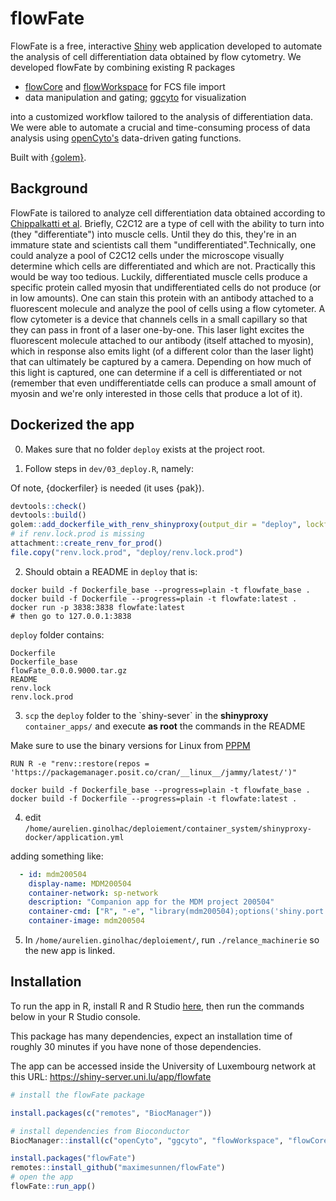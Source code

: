 # flowFate

FlowFate is a free, interactive [Shiny](https://shiny.rstudio.com/) web application developed to automate the analysis of cell differentiation data obtained by flow cytometry. 
We developed flowFate by combining existing R packages

- [flowCore](https://www.bioconductor.org/packages/devel/bioc/vignettes/flowCore/inst/doc/HowTo-flowCore.pdf) and [flowWorkspace](https://www.bioconductor.org/packages/release/bioc/html/flowWorkspace.html) for FCS file import
- data manipulation and gating; [ggcyto](https://www.bioconductor.org/packages/release/bioc/html/ggcyto.html) for visualization

into a customized workflow tailored to the analysis of differentiation data. We were able to automate a crucial and time-consuming process of data analysis using [openCyto's](https://www.bioconductor.org/packages/release/bioc/html/openCyto.html) data-driven gating functions.

Built with [{golem}](https://github.com/ThinkR-open/golem).

## Background
FlowFate is tailored to analyze cell differentiation data obtained according to [Chippalkatti et al](). Briefly, C2C12 are a type of cell with the ability to turn into (they "differentiate") into muscle cells. Until they do this, they're in an immature state and scientists call them "undifferentiated".Technically, one could analyze a pool of C2C12 cells under the microscope visually determine which cells are differentiated and which are not. Practically this would be way too tedious. Luckily, differentiated muscle cells produce a specific protein called myosin that undifferentiated cells do not produce (or in low amounts). One can stain this protein with an antibody attached to a fluorescent molecule and analyze the pool of cells using a flow cytometer. A flow cytometer is a device that channels cells in a small capillary so that they can pass in front of a laser one-by-one. This laser light excites the fluorescent molecule attached to our antibody (itself attached to myosin), which in response also emits light (of a different color than the laser light) that can ultimately be captured by a camera. Depending on how much of this light is captured, one can determine if a cell is differentiated or not (remember that even undifferentiatde cells can produce a small amount of myosin and we're only interested in those cells that produce a lot of it). 


## Dockerized the app

0. Makes sure that no folder `deploy` exists at the project root.

1. Follow steps in `dev/03_deploy.R`, namely:

Of note, {dockerfiler} is needed (it uses {pak}).

``` r
devtools::check()
devtools::build()
golem::add_dockerfile_with_renv_shinyproxy(output_dir = "deploy", lockfile = "renv.lock")
# if renv.lock.prod is missing
attachment::create_renv_for_prod()
file.copy("renv.lock.prod", "deploy/renv.lock.prod")
```

2. Should obtain a README in `deploy` that is:

```
docker build -f Dockerfile_base --progress=plain -t flowfate_base .
docker build -f Dockerfile --progress=plain -t flowfate:latest .
docker run -p 3838:3838 flowfate:latest
# then go to 127.0.0.1:3838
```

`deploy` folder contains:

```
Dockerfile
Dockerfile_base
flowFate_0.0.0.9000.tar.gz
README
renv.lock
renv.lock.prod
```


3.  `scp` the `deploy` folder to the \`shiny-sever\` in the **shinyproxy** `container_apps/` and execute **as root** the commands in the README

Make sure to use the binary versions for Linux from [PPPM](https://packagemanager.posit.co)

`RUN R -e "renv::restore(repos = 'https://packagemanager.posit.co/cran/__linux__/jammy/latest/')"`

```
docker build -f Dockerfile_base --progress=plain -t flowfate_base .
docker build -f Dockerfile --progress=plain -t flowfate:latest .
```

4. edit `/home/aurelien.ginolhac/deploiement/container_system/shinyproxy-docker/application.yml`

adding something like:

```yaml
  - id: mdm200504
    display-name: MDM200504
    container-network: sp-network
    description: "Companion app for the MDM project 200504"
    container-cmd: ["R", "-e", "library(mdm200504);options('shiny.port'=3838,shiny.host='0.0.0.0');mdm200504::run_app()"]
    container-image: mdm200504
```

5. In `/home/aurelien.ginolhac/deploiement/`, run `./relance_machinerie` so the new app is linked.

## Installation

To run the app in R, install R and R Studio [here](https://posit.co/download/rstudio-desktop/), then run the commands below in your R Studio console.

This package has many dependencies, expect an installation time of roughly 30 minutes if you have none of those dependencies.

The app can be accessed inside the University of Luxembourg network at this URL: https://shiny-server.uni.lu/app/flowfate

``` r 
# install the flowFate package

install.packages(c("remotes", "BiocManager"))

# install dependencies from Bioconductor
BiocManager::install(c("openCyto", "ggcyto", "flowWorkspace", "flowCore"))

install.packages("flowFate")
remotes::install_github("maximesunnen/flowFate")
# open the app
flowFate::run_app()
```

